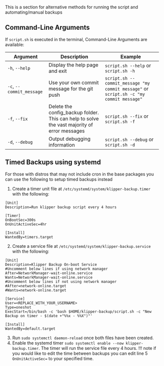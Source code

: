 This is a section for alternative methods for running the script and automating/manual backups

## Command-Line Arguments
If `script.sh` is executed in the terminal, Command-Line Arguments are available:

| Argument                 | Description                                                                                 | Example                                                                                |
| ------------------------ | ------------------------------------------------------------------------------------------- |--------------------------------------------------------------------------------------- |
| `-h`, `--help`           | Display the help page and exit                                                              | `script.sh --help` or `script.sh -h`                                                   |
| `-c`, `--commit_message` | Use your own commit message for the git push                                                | `script.sh --commit_message "my commit message"` or `script.sh -c "my commit message"` |
| `-f`, `--fix`            | Delete the config_backup folder. This can help to solve the vast majority of error messages | `script.sh --fix` or `script.sh -f`                                                    |
| `-d`, `--debug`          | Output debugging information                                                                | `script.sh --debug` or `script.sh -d`                                                  |

## Timed Backups using systemd
For those with distros that may not include cron in the base packages you can use the following to setup timed backups instead

1. Create a timer unit file at `/etc/systemd/system/klipper-backup.timer` with the following:
```shell
[Unit]
Description=Run klipper backup script every 4 hours

[Timer]
OnBootSec=300s
OnUnitActiveSec=4hr

[Install]
WantedBy=timers.target
```

2. Create a service file at ```/etc/systemd/system/klipper-backup.service``` with the following:
```shell
[Unit]
Description=Klipper Backup On-boot Service
#Uncomment below lines if using network manager
After=NetworkManager-wait-online.service
Wants=NetworkManager-wait-online.service
#Uncomment below lines if not using network manager
#After=network-online.target
#Wants=network-online.target

[Service]
User=<REPLACE_WITH_YOUR_USERNAME>
Type=oneshot
ExecStart=/bin/bash -c 'bash $HOME/klipper-backup/script.sh -c "New Backup on timer - $(date +"%%x - %%X")"'

[Install]
WantedBy=default.target
```
3. Run `sudo systemctl daemon-reload` once both files have been created.
4. Enable the systemd timer `sudo systemctl enable --now klipper-backup.timer`. The timer will run the service file every 4 hours. 
!!! note
    if you would like to edit the time between backups you can edit line 5 `OnUnitActiveSec=` to your specified time.
